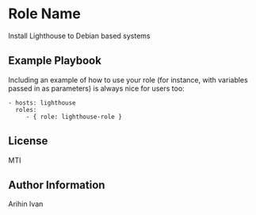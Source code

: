 Role Name
=========

Install Lighthouse to Debian based systems


Example Playbook
----------------

Including an example of how to use your role (for instance, with variables passed in as parameters) is always nice for users too:

    - hosts: lighthouse
      roles:
         - { role: lighthouse-role }

License
-------

MTI

Author Information
------------------

Arihin Ivan
